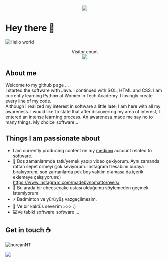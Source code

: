 <h1 align="center">
  <a href="https://git.io/typing-svg">
    <img src="https://readme-typing-svg.herokuapp.com/?lines=Software_Apprentice!;I+am+Nurcan+Topkara&center=true&size=25">
  </a>
</h1>



# Hey there :wave:

<img src="https://raw.githubusercontent.com/sagar-viradiya/sagar-viradiya/master/resources/banner.png" alt="Hello world">

<p align="center"> 
  Visitor count<br>
   <img src="https://profile-counter.glitch.me/nurcanNT/count.svg" />
</p>

## About me
Welcome to my github page ... <br>
I started the software with Java. I continued with SQL, HTML and CSS. I am currently learning Python at Women in Tech Academy. I lovingly create every line of my code.<br>
Although I realized my interest in software a little late, I am here with all my awareness. I would like to state that after discovering my area of interest, I entered an intense learning process. An awareness made me say no to many things. My choice software...


## Things I am passionate about

- I am currently producing content on my <a href= "https://medium.com/@nrcntpkra">medium</a> account related to software.
- 🌱 Boş zamanlarımda tatlı/yemek yapıp video çekiyorum. Aynı zamanda rattan sepet örmeyi çok seviyorum. İnstagram hesabımı buraya bırakıyorum, son zamanlarda pek boş vaktim olamasa da içerik eklemeye çalışıyorum:) https://www.instagram.com/madebynomatto/reels/
- 🍰 Bu arada bir cheesecake ustası olduğumu söylemeden geçmek istemiyorum.
- ⚡ Badminton ve yürüyüş vazgeçilmezim.
- 🌵 Ve bir kaktüs severim >>> :) 
- 💻Ve tabiki software software ...


## Get in touch :coffee:
<p align="left"> <img src="https://komarev.com/ghpvc/?username=nurcanNT&label=Profile%20views&color=0e75b6&style=flat" alt="nurcanNT" /> </p>



<p><img src="https://raw.githubusercontent.com/saadeghi/saadeghi/master/dino.gif"></p>

<!--
**nurcanNT/nurcanNT** is a ✨ _special_ ✨ repository because its `README.md` (this file) appears on your GitHub profile.

Here are some ideas to get you started:

- 🔭 I’m currently working on ...
- 🌱 I’m currently learning ...
- 👯 I’m looking to collaborate on ...
- 🤔 I’m looking for help with ...
- 💬 Ask me about ...
- 📫 How to reach me: ...
- 😄 Pronouns: ...
- ⚡ Fun fact: ...
-->
